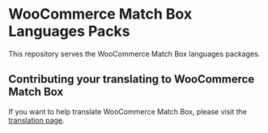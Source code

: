 # WooCommerce Match Box Languages Packs #

This repository serves the WooCommerce Match Box languages packages.

## Contributing your translating to WooCommerce Match Box ##

If you want to help translate WooCommerce Match Box, please visit the [translation page](https://www.transifex.com/sebastien-d/woocommerce-match-box/).
